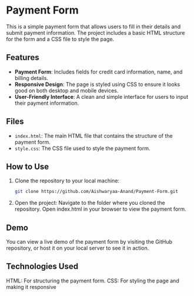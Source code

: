 # Payment Form

This is a simple payment form that allows users to fill in their details and submit payment information. The project includes a basic HTML structure for the form and a CSS file to style the page.

## Features

- **Payment Form**: Includes fields for credit card information, name, and billing details.
- **Responsive Design**: The page is styled using CSS to ensure it looks good on both desktop and mobile devices.
- **User-Friendly Interface**: A clean and simple interface for users to input their payment information.

## Files

- `index.html`: The main HTML file that contains the structure of the payment form.
- `style.css`: The CSS file used to style the payment form.

## How to Use

1. Clone the repository to your local machine:
   ```bash
   git clone https://github.com/Aishwaryaa-Anand/Payment-Form.git
2. Open the project:
   Navigate to the folder where you cloned the repository.
   Open index.html in your browser to view the payment form.
   
<h2>Demo</h2>
You can view a live demo of the payment form by visiting the GitHub repository, or host it on your local server to see it in action.

<h2>Technologies Used</h2>
HTML: For structuring the payment form.
CSS: For styling the page and making it responsive
